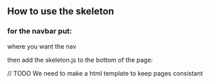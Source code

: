 ## How to use the skeleton

### for the navbar put: 
<nav id="placeholder_nav"></nav>
where you want the nav

then add the skeleton.js to the bottom of the page:
<script src="/scripts/skeleton.js"></script>


// TODO We need to make a html template to keep pages consistant